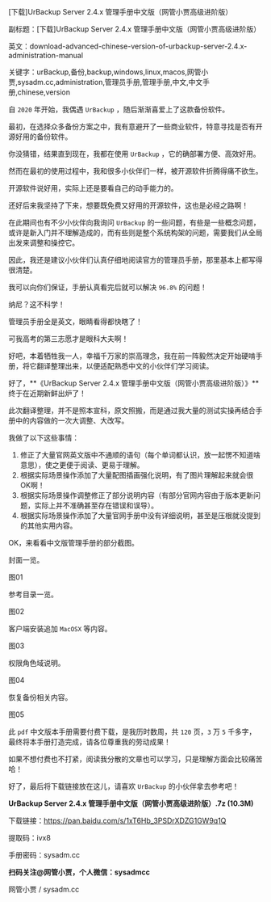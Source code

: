 [下载]UrBackup Server 2.4.x 管理手册中文版（网管小贾高级进阶版）

副标题：[下载]UrBackup Server 2.4.x 管理手册中文版（网管小贾高级进阶版）

英文：download-advanced-chinese-version-of-urbackup-server-2.4.x-administration-manual

关键字：urBackup,备份,backup,windows,linux,macos,网管小贾,sysadm.cc,administration,管理员手册,管理手册,中文,中文手册,chinese,version



自 `2020` 年开始，我偶遇 `UrBackup` ，随后渐渐喜爱上了这款备份软件。

最初，在选择众多备份方案之中，我有意避开了一些商业软件，特意寻找是否有开源好用的备份软件。

你没猜错，结果直到现在，我都在使用 `UrBackup` ，它的确部署方便、高效好用。



然而在最初的使用过程中，我和很多小伙伴们一样，被开源软件折腾得痛不欲生。

开源软件说好用，实际上还是要看自己的动手能力的。

还好后来我坚持了下来，想要既免费又好用的开源软件，这也是必经之路啊！

在此期间也有不少小伙伴向我询问 `UrBackup` 的一些问题，有些是一些概念问题，或许是新入门并不理解造成的，而有些则是整个系统构架的问题，需要我们从全局出发来调整和操控它。

因此，我还是建议小伙伴们认真仔细地阅读官方的管理员手册，那里基本上都写得很清楚。

我可以向你们保证，手册认真看完后就可以解决 `96.8%` 的问题！



纳尼？这不科学！

管理员手册全是英文，眼睛看得都快瞎了！

可我高考的第三志愿才是眼科大夫啊！

好吧，本着牺牲我一人，幸福千万家的崇高理念，我在前一阵毅然决定开始硬啃手册，将它翻译整理出来，以便适配熟悉中文的小伙伴们学习阅读。



好了，**《UrBackup Server 2.4.x 管理手册中文版（网管小贾高级进阶版）》**终于在近期新鲜出炉了！

此次翻译整理，并不是照本宣科，原文照搬，而是通过我大量的测试实操再结合手册中的内容做的一次大调整、大改写。

我做了以下这些事情：

1. 修正了大量官网英文版中不通顺的语句（每个单词都认识，放一起愣不知道啥意思），使之更便于阅读、更易于理解。
2. 根据实际场景操作添加了大量配图插画强化说明，有了图片理解起来就会很OK啊！
3. 根据实际场景操作调整修正了部分说明内容（有部分官网内容由于版本更新问题，实际上并不准确甚至存在错误和误导）。
4. 根据实际场景操作添加了大量官网手册中没有详细说明，甚至是压根就没提到的其他实用内容。



OK，来看看中文版管理手册的部分截图。

封面一览。

图01



参考目录一览。

图02



客户端安装追加 `MacOSX` 等内容。

图03



权限角色域说明。

图04



恢复备份相关内容。

图05



此 `pdf` 中文版本手册需要付费下载，是我历时数周，共 `120` 页，`3` 万 `5` 千多字，最终将本手册打造完成，请各位尊重我的劳动成果！

如果不想付费也不打紧，阅读我分散的文章也可以学习，只是理解方面会比较痛苦哈！

好了，最后将下载链接放在这儿，请喜欢 `UrBackup` 的小伙伴拿去参考吧！



**UrBackup Server 2.4.x 管理手册中文版（网管小贾高级进阶版）.7z (10.3M)**

下载链接：https://pan.baidu.com/s/1xT6Hb_3PSDrXDZG1GW9q1Q

提取码：ivx8

手册密码：sysadm.cc





**扫码关注@网管小贾，个人微信：sysadmcc**

网管小贾 / sysadm.cc





